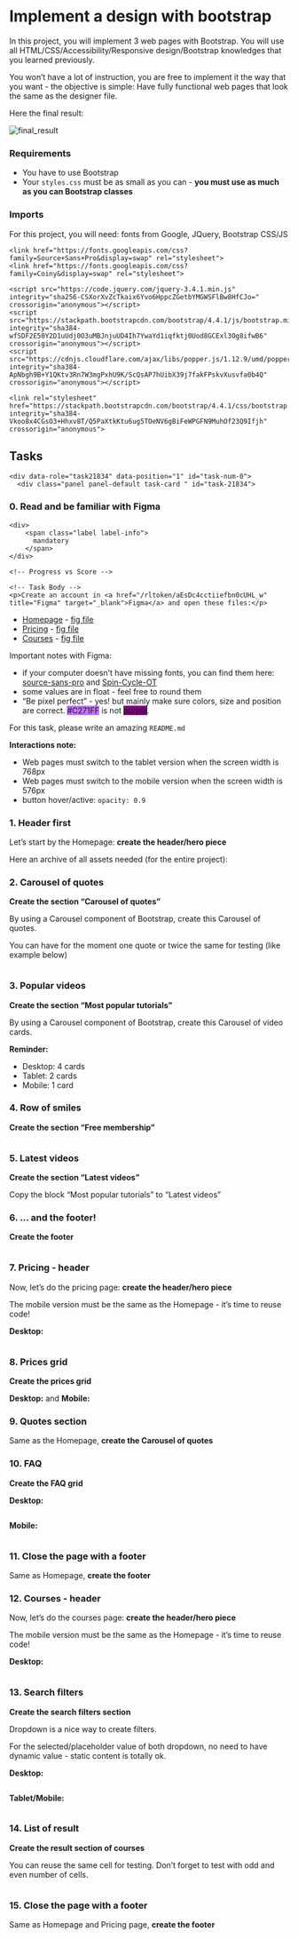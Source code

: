 # Implement a design with bootstrap

 <div class="panel panel-default" id="project-description">
  <div class="panel-body">
    <p>In this project, you will implement 3 web pages with Bootstrap.
You will use all HTML/CSS/Accessibility/Responsive design/Bootstrap knowledges that you learned previously. </p>

<p>You won&rsquo;t have a lot of instruction, you are free to implement it the way that you want - the objective is simple: Have fully functional web pages that look the same as the designer file.</p>

<p>Here the final result:</p>

<img src="../images/final_result.png" alt="final_result">

<h3>Requirements</h3>

<ul>
<li>You have to use Bootstrap</li>
<li>Your <code>styles.css</code> must be as small as you can - <strong>you must use as much as you can Bootstrap classes</strong></li>
</ul>

<h3>Imports</h3>

<p>For this project, you will need: fonts from Google, JQuery, Bootstrap CSS/JS</p>

<pre><code>&lt;link href=&quot;https://fonts.googleapis.com/css?family=Source+Sans+Pro&amp;display=swap&quot; rel=&quot;stylesheet&quot;&gt;
&lt;link href=&quot;https://fonts.googleapis.com/css?family=Coiny&amp;display=swap&quot; rel=&quot;stylesheet&quot;&gt;

&lt;script src=&quot;https://code.jquery.com/jquery-3.4.1.min.js&quot; integrity=&quot;sha256-CSXorXvZcTkaix6Yvo6HppcZGetbYMGWSFlBw8HfCJo=&quot; crossorigin=&quot;anonymous&quot;&gt;&lt;/script&gt;
&lt;script src=&quot;https://stackpath.bootstrapcdn.com/bootstrap/4.4.1/js/bootstrap.min.js&quot; integrity=&quot;sha384-wfSDF2E50Y2D1uUdj0O3uMBJnjuUD4Ih7YwaYd1iqfktj0Uod8GCExl3Og8ifwB6&quot; crossorigin=&quot;anonymous&quot;&gt;&lt;/script&gt;
&lt;script src=&quot;https://cdnjs.cloudflare.com/ajax/libs/popper.js/1.12.9/umd/popper.min.js&quot; integrity=&quot;sha384-ApNbgh9B+Y1QKtv3Rn7W3mgPxhU9K/ScQsAP7hUibX39j7fakFPskvXusvfa0b4Q&quot; crossorigin=&quot;anonymous&quot;&gt;&lt;/script&gt;

&lt;link rel=&quot;stylesheet&quot; href=&quot;https://stackpath.bootstrapcdn.com/bootstrap/4.4.1/css/bootstrap.min.css&quot; integrity=&quot;sha384-Vkoo8x4CGsO3+Hhxv8T/Q5PaXtkKtu6ug5TOeNV6gBiFeWPGFN9MuhOf23Q9Ifjh&quot; crossorigin=&quot;anonymous&quot;&gt;
</code></pre>

  </div>
</div>

<h2 class="gap">Tasks</h2>

    <div data-role="task21834" data-position="1" id="task-num-0">
      <div class="panel panel-default task-card " id="task-21834">

<span id="user_id" data-id="6138"></span>

  <div class="panel-heading panel-heading-actions">
    <h3 class="panel-title">
      0. Read and be familiar with Figma
    </h3>

    <div>
        <span class="label label-info">
          mandatory
        </span>
    </div>

  </div>

  <div class="panel-body">
    <span id="user_id" data-id="6138"></span>

    <!-- Progress vs Score -->

    <!-- Task Body -->
    <p>Create an account in <a href="/rltoken/aEsDc4cctiiefbn0cUHL_w" title="Figma" target="_blank">Figma</a> and open these files:</p>

<ul>
<li><a href="https://www.figma.com/file/hcxMqRWjdj06jHycRkbzOf/Homepage?node-id=0%3A1&mode=dev" title="Homepage" target="_blank">Homepage</a> - <a href="/rltoken/l7gkLvQ1xtYRyB_On5lZ4Q" title="fig file" target="_blank">fig file</a></li>
<li><a href="https://www.figma.com/file/QQmdkH49hKJuJ6244fBXzH/Pricing?node-id=0%3A1&mode=dev" title="Pricing" target="_blank">Pricing</a> - <a href="/rltoken/AmHckHk6xFUsEfJuFX4nlg" title="fig file" target="_blank">fig file</a></li>
<li><a href="https://www.figma.com/file/zKRy0vMRBjwHaKBn1WnavS/Courses?node-id=0%3A1&mode=dev" title="Courses" target="_blank">Courses</a> - <a href="/rltoken/l_Rsundvjk5rM-BXNA0TsA" title="fig file" target="_blank">fig file</a></li>
</ul>

<p>Important notes with Figma:</p>

<ul>
<li>if your computer doesn&rsquo;t have missing fonts, you can find them here: <a href="/rltoken/9F3mwOUNRwvDaAGvVBz4bQ" title="source-sans-pro" target="_blank">source-sans-pro</a> and <a href="/rltoken/YeAikOzhs1ruyALBYZ911A" title="Spin-Cycle-OT" target="_blank">Spin-Cycle-OT</a></li>
<li>some values are in float - feel free to round them</li>
<li>&ldquo;Be pixel perfect&rdquo; - yes! but mainly make sure colors, size and position are correct. <span style="background-color: #C271FF">#C271FF</span> is not <span style="background-color: purple">purple</span>.</li>
</ul>

<p>For this task, please write an amazing <code>README.md</code></p>

<p><strong>Interactions note:</strong></p>

<ul>
<li>Web pages must switch to the tablet version when the screen width is 768px</li>
<li>Web pages must switch to the mobile version when the screen width is 576px</li>
<li>button hover/active: <code>opacity: 0.9</code></li>
</ul>

  </div>

<div class="panel-heading panel-heading-actions">
    <h3 class="panel-title">
      1. Header first
    </h3>

  </div>

  <div class="panel-body">
    <span id="user_id" data-id="6138"></span>

 <!-- Progress vs Score -->

 <!-- Task Body -->
<p>Let&rsquo;s start by the Homepage: <strong>create the header/hero piece</strong></p>

<p>Here an archive of all assets needed (for the entire project):</p>

<div class="panel-heading panel-heading-actions">
    <h3 class="panel-title">
      2. Carousel of quotes
    </h3>
  </div>

  <div class="panel-body">
    <span id="user_id" data-id="6138"></span>

 <!-- Progress vs Score -->

<!-- Task Body -->
<p><strong>Create the section &ldquo;Carousel of quotes&rdquo;</strong></p>

<p>By using a Carousel component of Bootstrap, create this Carousel of quotes. </p>

<p>You can have for the moment one quote or twice the same for testing (like example below)</p>

<p><img src="https://s3.eu-west-3.amazonaws.com/hbtn.intranet/uploads/medias/2020/3/8455560f9ac188658195.gif?X-Amz-Algorithm=AWS4-HMAC-SHA256&X-Amz-Credential=AKIA4MYA5JM5DUTZGMZG%2F20231104%2Feu-west-3%2Fs3%2Faws4_request&X-Amz-Date=20231104T000538Z&X-Amz-Expires=86400&X-Amz-SignedHeaders=host&X-Amz-Signature=258ab7c711ed8781b3fe0bf330466cf497337e3c51fcac4e7b4ab353e766ecbc" alt="" loading='lazy' style="" /></p>

</div>

<div class="panel-heading panel-heading-actions">
    <h3 class="panel-title">
      3. Popular videos
    </h3>
  </div>

  <div class="panel-body">
    <span id="user_id" data-id="6138"></span>

   <!-- Progress vs Score -->

   <!-- Task Body -->
   <p><strong>Create the section &ldquo;Most popular tutorials&rdquo;</strong></p>

<p>By using a Carousel component of Bootstrap, create this Carousel of video cards. </p>

<p><strong>Reminder:</strong></p>

<ul>
<li>Desktop: 4 cards</li>
<li>Tablet: 2 cards</li>
<li>Mobile: 1 card</li>
</ul>

<div class="panel-heading panel-heading-actions">
    <h3 class="panel-title">
      4. Row of smiles
    </h3>
  </div>

  <div class="panel-body">
    <span id="user_id" data-id="6138"></span>

   <!-- Progress vs Score -->

   <!-- Task Body -->
   <p><strong>Create the section &ldquo;Free membership&rdquo;</strong></p>

<p><img src="https://s3.eu-west-3.amazonaws.com/hbtn.intranet/uploads/medias/2020/3/970efd54768b693bbfac.png?X-Amz-Algorithm=AWS4-HMAC-SHA256&X-Amz-Credential=AKIA4MYA5JM5DUTZGMZG%2F20231104%2Feu-west-3%2Fs3%2Faws4_request&X-Amz-Date=20231104T000538Z&X-Amz-Expires=86400&X-Amz-SignedHeaders=host&X-Amz-Signature=845096022582c9b58aec9d4cca696cdb5f879191080bf9bf19d968af2bae3a3d" alt="" loading='lazy' style="" /></p>

  </div>

<div class="panel-heading panel-heading-actions">
    <h3 class="panel-title">
      5. Latest videos
    </h3>
  </div>

  <div class="panel-body">
    <span id="user_id" data-id="6138"></span>

   <!-- Progress vs Score -->

   <!-- Task Body -->
   <p><strong>Create the section &ldquo;Latest videos&rdquo;</strong></p>

<p>Copy the block &ldquo;Most popular tutorials&rdquo; to &ldquo;Latest videos&rdquo;</p>

  </div>

<div class="panel-heading panel-heading-actions">
    <h3 class="panel-title">
      6. ... and the footer!
    </h3>
  </div>

  <div class="panel-body">
    <span id="user_id" data-id="6138"></span>

<!-- Progress vs Score -->

 <!-- Task Body -->
   <p><strong>Create the footer</strong></p>

<p><img src="https://s3.eu-west-3.amazonaws.com/hbtn.intranet/uploads/medias/2020/3/739d7cc60098e7ff8f25.png?X-Amz-Algorithm=AWS4-HMAC-SHA256&X-Amz-Credential=AKIA4MYA5JM5DUTZGMZG%2F20231104%2Feu-west-3%2Fs3%2Faws4_request&X-Amz-Date=20231104T000538Z&X-Amz-Expires=86400&X-Amz-SignedHeaders=host&X-Amz-Signature=ac8e98082a8d10bab94469347c8c1e90f1762a654066b4a3a469570e94368026" alt="" loading='lazy' style="" /></p>
</div>

<div class="panel-heading panel-heading-actions">
    <h3 class="panel-title">
      7. Pricing - header
    </h3>
  </div>

  <div class="panel-body">
    <span id="user_id" data-id="6138"></span>

 <!-- Progress vs Score -->
<!-- Task Body -->
<p>Now, let&rsquo;s do the pricing page: <strong>create the header/hero piece</strong></p>

<p>The mobile version must be the same as the Homepage - it&rsquo;s time to reuse code!</p>

<p><strong>Desktop:</strong></p>

<p><img src="https://s3.eu-west-3.amazonaws.com/hbtn.intranet/uploads/medias/2020/3/ccd30a4d80a990b96740.png?X-Amz-Algorithm=AWS4-HMAC-SHA256&X-Amz-Credential=AKIA4MYA5JM5DUTZGMZG%2F20231104%2Feu-west-3%2Fs3%2Faws4_request&X-Amz-Date=20231104T000538Z&X-Amz-Expires=86400&X-Amz-SignedHeaders=host&X-Amz-Signature=26cecf44e818445618a2f8400fe37b55ea62337b2109a5441d16d72dcf057198" alt="" loading='lazy' style="" /></p>
</div>

<div class="panel-heading panel-heading-actions">
    <h3 class="panel-title">
      8. Prices grid
    </h3>
  </div>

  <div class="panel-body">
    <span id="user_id" data-id="6138"></span>

   <!-- Progress vs Score -->

   <!-- Task Body -->
   <p><strong>Create the prices grid</strong></p>

<p><strong>Desktop:</strong> and <strong>Mobile:</strong></p>

</div>

<div class="panel-heading panel-heading-actions">
    <h3 class="panel-title">
      9. Quotes section
    </h3>
  </div>

  <div class="panel-body">
    <span id="user_id" data-id="6138"></span>

   <!-- Progress vs Score -->

   <!-- Task Body -->
   <p>Same as the Homepage, <strong>create the Carousel of quotes</strong></p>
  </div>

 <div class="panel-heading panel-heading-actions">
    <h3 class="panel-title">
      10. FAQ
    </h3>
  </div>

  <div class="panel-body">
    <span id="user_id" data-id="6138"></span>

   <!-- Progress vs Score -->

   <!-- Task Body -->
   <p><strong>Create the FAQ grid</strong></p>

<p><strong>Desktop:</strong></p>

<p><img src="https://s3.eu-west-3.amazonaws.com/hbtn.intranet/uploads/medias/2020/3/db8f90e37593a29c1ab6.png?X-Amz-Algorithm=AWS4-HMAC-SHA256&X-Amz-Credential=AKIA4MYA5JM5DUTZGMZG%2F20231104%2Feu-west-3%2Fs3%2Faws4_request&X-Amz-Date=20231104T000538Z&X-Amz-Expires=86400&X-Amz-SignedHeaders=host&X-Amz-Signature=5e388647a9d21158092ffa3e984e0e21a3b0e99cfd082dfc692772f71bf0ab67" alt="" loading='lazy' style="" /></p>

<p><strong>Mobile:</strong></p>

<p><img src="https://s3.eu-west-3.amazonaws.com/hbtn.intranet/uploads/medias/2020/3/eaeb117d40690a451c7b.png?X-Amz-Algorithm=AWS4-HMAC-SHA256&X-Amz-Credential=AKIA4MYA5JM5DUTZGMZG%2F20231104%2Feu-west-3%2Fs3%2Faws4_request&X-Amz-Date=20231104T000538Z&X-Amz-Expires=86400&X-Amz-SignedHeaders=host&X-Amz-Signature=6f1b4ae396c38438e96e261430d12750b34d99cb544a753969d9aac0a53e8a11" alt="" loading='lazy' style="" /></p>

  </div>

<div class="panel-heading panel-heading-actions">
    <h3 class="panel-title">
      11. Close the page with a footer
    </h3>
  </div>

  <div class="panel-body">
    <span id="user_id" data-id="6138"></span>

<!-- Progress vs Score -->

<!-- Task Body -->
  <p>Same as Homepage, <strong>create the footer</strong></p>
  </div>

<div class="panel-heading panel-heading-actions">
    <h3 class="panel-title">
      12. Courses - header
    </h3>
  </div>

  <div class="panel-body">
    <span id="user_id" data-id="6138"></span>

   <!-- Progress vs Score -->

   <!-- Task Body -->
   <p>Now, let&rsquo;s do the courses page: <strong>create the header/hero piece</strong></p>

<p>The mobile version must be the same as the Homepage - it&rsquo;s time to reuse code!</p>

<p><strong>Desktop:</strong></p>

<p><img src="https://s3.eu-west-3.amazonaws.com/hbtn.intranet/uploads/medias/2020/3/a5ba265af5dd643ad942.png?X-Amz-Algorithm=AWS4-HMAC-SHA256&X-Amz-Credential=AKIA4MYA5JM5DUTZGMZG%2F20231104%2Feu-west-3%2Fs3%2Faws4_request&X-Amz-Date=20231104T000538Z&X-Amz-Expires=86400&X-Amz-SignedHeaders=host&X-Amz-Signature=4f011cb946349c86fa0b03e78fba30c00193536a7d64e0bfc676054dede6563c" alt="" loading='lazy' style="" /></p>

  </div>

<div class="panel-heading panel-heading-actions">
    <h3 class="panel-title">
      13. Search filters
    </h3>
  </div>

  <div class="panel-body">
    <span id="user_id" data-id="6138"></span>

   <!-- Progress vs Score -->

   <!-- Task Body -->
   <p><strong>Create the search filters section</strong></p>

<p>Dropdown is a nice way to create filters.</p>

<p>For the selected/placeholder value of both dropdown, no need to have dynamic value - static content is totally ok.</p>

<p><strong>Desktop:</strong></p>

<p><img src="https://s3.eu-west-3.amazonaws.com/hbtn.intranet/uploads/medias/2020/3/98c0564e59ec5620990e.gif?X-Amz-Algorithm=AWS4-HMAC-SHA256&X-Amz-Credential=AKIA4MYA5JM5DUTZGMZG%2F20231104%2Feu-west-3%2Fs3%2Faws4_request&X-Amz-Date=20231104T000538Z&X-Amz-Expires=86400&X-Amz-SignedHeaders=host&X-Amz-Signature=f8ecec2a1a75bf3554e46e02401e18cdae70afdaa67a37fafebbb8a760064027" alt="" loading='lazy' style="" /></p>

<p><strong>Tablet/Mobile:</strong></p>

<p><img src="https://s3.eu-west-3.amazonaws.com/hbtn.intranet/uploads/medias/2020/3/3627550eccca7958d390.gif?X-Amz-Algorithm=AWS4-HMAC-SHA256&X-Amz-Credential=AKIA4MYA5JM5DUTZGMZG%2F20231104%2Feu-west-3%2Fs3%2Faws4_request&X-Amz-Date=20231104T000538Z&X-Amz-Expires=86400&X-Amz-SignedHeaders=host&X-Amz-Signature=812a03e6233b09885c87608a72d5575540ac69014764029e44307305a6d5d1c7" alt="" loading='lazy' style="" /></p>
  </div>

<div class="panel-heading panel-heading-actions">
    <h3 class="panel-title">
      14. List of result
    </h3>
  </div>

  <div class="panel-body">
    <span id="user_id" data-id="6138"></span>

   <!-- Progress vs Score -->

   <!-- Task Body -->
   <p><strong>Create the result section of courses</strong></p>

<p>You can reuse the same cell for testing. 
Don&rsquo;t forget to test with odd and even number of cells.</p>

<p><img src="https://s3.eu-west-3.amazonaws.com/hbtn.intranet/uploads/medias/2020/3/76b2074f3f6bbd25cdb9.gif?X-Amz-Algorithm=AWS4-HMAC-SHA256&X-Amz-Credential=AKIA4MYA5JM5DUTZGMZG%2F20231104%2Feu-west-3%2Fs3%2Faws4_request&X-Amz-Date=20231104T000538Z&X-Amz-Expires=86400&X-Amz-SignedHeaders=host&X-Amz-Signature=27f3610dac58ec4a3274e5ac369c0240b579d2a073c57fada5440b70305f479f" alt="" loading='lazy' style="" /></p>
  </div>

<div class="panel-heading panel-heading-actions">
    <h3 class="panel-title">
      15. Close the page with a footer
    </h3>
  </div>

  <div class="panel-body">
    <span id="user_id" data-id="6138"></span>

   <!-- Progress vs Score -->

   <!-- Task Body -->
   <p>Same as Homepage and Pricing page, <strong>create the footer</strong></p>
  </div>
